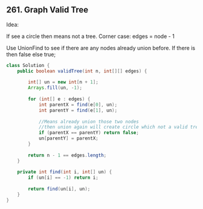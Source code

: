 ## 261. Graph Valid Tree

Idea: 

If see a circle then means not a tree.
Corner case: edges = node - 1

Use UnionFind to see if there are any nodes already union before. If there is then false else true;

```java
class Solution {
    public boolean validTree(int n, int[][] edges) {
        
        int[] un = new int[n + 1];
        Arrays.fill(un, -1);
        
        for (int[] e : edges) {
            int parentX = find(e[0], un);
            int parentY = find(e[1], un);
            
            //Means already union those two nodes 
            //then union again will create circle which not a valid tree
            if (parentX == parentY) return false;
            un[parentY] = parentX;
        }
        
        return n - 1 == edges.length;
    }
    
    private int find(int i, int[] un) {
        if (un[i] == -1) return i;                      
        
        return find(un[i], un);
    }
}
```
